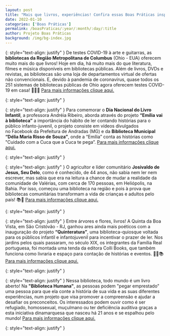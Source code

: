 ```yaml
---
layout: post
title: "Mais que livros, experiências! Confira essas Boas Práticas inspiradoras."
date: 2022-01-10
categories: ['Boas Práticas']
permalink: /boasPraticas/:year/:month/:day/:title
author: Projeto Boas Práticas
background: /img/bg-index.jpg
---
```

{: style="text-align: justify" }
De testes COVID-19 à arte e guitarras, as __bibliotecas da Região Metropolitana de Columbus__ (Ohio - EUA) oferecem muito mais do que livros! Hoje em dia, há muito mais do que literatura, filmes e música disponíveis em bibliotecas públicas. Além de livros, DVDs e revistas, as bibliotecas são uma loja de departamentos virtual de ofertas não convencionais. E, devido à pandemia de coronavírus, quase todos os 251 sistemas de bibliotecas públicas de Ohio agora oferecem testes COVID-19 em casa! 💉🤝🏻
[Para mais informações clique aqui.](https://www.google.com/amp/s/amp.dispatch.com/amp/5768911001)

{: style="text-align: justify" }


{: style="text-align: justify" }
Para comemorar o __Dia Nacional do Livro Infantil__, a professora Andréia Ribeiro, aborda através do projeto __“Emília vai à biblioteca”__ a importância do hábito de ler contando histórias para o público infanto-juvenil, o projeto consiste em vídeos divulgados no Facebook da Prefeitura de Andradas (MG) e da __Biblioteca Municipal “Délia Maria Risso de Souza”__, onde a “Emília” conta as histórias como "Cuidado com a Cuca que a Cuca te pega”.
[Para mais informações clique aqui.](https://andradas.portaldacidade.com/noticias/cultura/prefeitura-divulga-ultimo-video-do-projeto-emilia-vai-a-biblioteca-4423)

{: style="text-align: justify" }


{: style="text-align: justify" }
O agricultor e líder comunitário __Josivaldo de Jesus, Seu Delo__, como é conhecido, de 44 anos, não sabia nem ler nem escrever, mas sabia que era na leitura a chance de mudar a realidade da comunidade de Valérias, com cerca de 170 pessoas, em Heliópolis, na Bahia. Por isso, começou uma biblioteca na região e pois à prova que bibliotecas comunitárias transformam a vida de crianças e adultos pelo país! 📚📖
[Para mais informações clique aqui.](https://www-uol-com-br.cdn.ampproject.org/v/s/www.uol.com.br/ecoa/ultimas-noticias/2021/06/18/bibliotecas-comunitarias-transformam-a-vida-de-criancas-e-adultos-pelo-pais.amp.htm?amp_gsa=1&amp_js_v=a6&usqp=mq331AQFKAGwASA%3D#amp_tf=De%20%251%24s&aoh=16240973961042&csi=0&referrer=https%3A%2F%2Fwww.google.com&ampshare=https%3A%2F%2Fwww.uol.com.br%2Fecoa%2Fultimas-noticias%2F2021%2F06%2F18%2Fbibliotecas-comunitarias-transformam-a-vida-de-criancas-e-adultos-pelo-pais.htm)

{: style="text-align: justify" }


{: style="text-align: justify" }
Entre árvores e flores, livros! A Quinta da Boa Vista, em São Cristóvão - RJ, ganhou ares ainda mais poéticos com a inauguração do projeto **“Quinteratura”**, uma biblioteca-quiosque voltada para os públicos infantil e infantojuvenil para incentivar o prazer de ler. Nos jardins pelos quais passaram, no século XIX, os integrantes da Família Real portuguesa, foi montada uma tenda da editora Colli Books, que também funciona como livraria e espaço para contação de histórias e eventos. 🌳🌸📚
[Para mais informações clique aqui.](https://oglobo.globo.com/rio/bairros/quinta-da-boa-vista-ganha-biblioteca-quiosque-para-incentivar-prazer-de-ler-25198378)

{: style="text-align: justify" }


{: style="text-align: justify" }
Nessa biblioteca, todo mundo é um livro aberto! Na __"Biblioteca Humana"__, as pessoas podem "pegar emprestado" uma pessoa para que ela conte a história de sua vida e as suas diferentes experiências, num projeto que visa promover a compreensão e ajudar a desafiar os preconceitos. Os interessados podem ouvir como é ser refugiado, homossexual, muçulmano ou ter deficiência auditiva graças a esta iniciativa dinamarquesa que nasceu há 21 anos e se espalhou pelo mundo!
[Para mais informações clique aqui.](https://www.correiodopovo.com.br/arteagenda/na-biblioteca-humana-todo-mundo-%C3%A9-um-livro-aberto-1.695588)

{: style="text-align: justify" }

